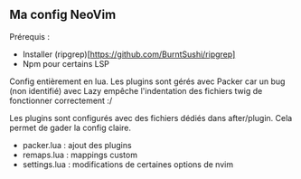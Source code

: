## Ma config NeoVim

Prérequis :
 - Installer (ripgrep)[https://github.com/BurntSushi/ripgrep]
 - Npm pour certains LSP

Config entièrement en lua. Les plugins sont gérés avec Packer car un bug 
(non identifié) avec Lazy empêche l'indentation des fichiers twig de 
fonctionner correctement :/

Les plugins sont configurés avec des fichiers dédiés dans after/plugin. Cela 
permet de gader la config claire.

* packer.lua : ajout des plugins
* remaps.lua : mappings custom
* settings.lua : modifications de certaines options de nvim
